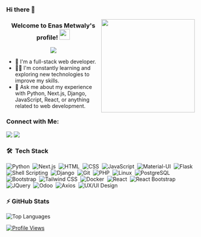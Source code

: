 ### Hi there 👋

<!--
**enasMetwaly/enasMetwaly** is a ✨ _special_ ✨ repository because its `README.md` (this file) appears on your GitHub profile.
-->

<img width="250" align="right" src="https://c.tenor.com/_DOBjnGspYAAAAAM/code-coding.gif">

<h3 align="center">
  Welcome to Enas Metwaly's profile!
  <img src="https://media.giphy.com/media/hvRJCLFzcasrR4ia7z/giphy.gif" width="28">
</h3>

<!-- Typing SVG by DenverCoder1 - https://github.com/DenverCoder1/readme-typing-svg -->
<p align="center">
  <a href="https://github.com/DenverCoder1/readme-typing-svg"><img src="https://readme-typing-svg.herokuapp.com/?lines=Full-stack%20web%20developer;Always%20learning%20new%20things&font=Fira%20Code&center=true&width=440&height=45&color=f75c7e&vCenter=true&size=22"></a>
</p> 


- 🏢 I'm a full-stack web developer.
- 👨‍💻 I'm constantly learning and exploring new technologies to improve my skills.
- 💬 Ask me about my experience with Python, Next.js, Django, JavaScript, React, or anything related to web development.

### Connect with Me:

<a href="https://www.linkedin.com/in/enas-metwaly/" target="_blank"><img src="https://img.shields.io/badge/-Enas%20Metwaly-0077B5?style=for-the-badge&logo=Linkedin&logoColor=white"/></a>
<a href="https://t.me/EnasMetwaly01" target="_blank"><img src="https://img.shields.io/badge/-Enas%20Metwaly-0077B5?style=for-the-badge&logo=Telegram&logoColor=white"/></a>

### 🛠 &nbsp;Tech Stack
![Python](https://img.shields.io/badge/-Python-05122A?style=flat&logo=python)&nbsp;
![Next.js](https://img.shields.io/badge/-Next.js-05122A?style=flat&logo=next.js)&nbsp;
![HTML](https://img.shields.io/badge/-HTML-05122A?style=flat&logo=HTML5)&nbsp;
![CSS](https://img.shields.io/badge/-CSS-05122A?style=flat&logo=CSS3)&nbsp;
![JavaScript](https://img.shields.io/badge/-JavaScript-05122A?style=flat&logo=javascript)&nbsp;
![Material-UI](https://img.shields.io/badge/-Material--UI-05122A?style=flat&logo=material-ui)&nbsp;
![Flask](https://img.shields.io/badge/-Flask-05122A?style=flat&logo=flask)&nbsp;
![Shell Scripting](https://img.shields.io/badge/-Shell%20Scripting-05122A?style=flat&logo=gnu-bash)&nbsp;
![Django](https://img.shields.io/badge/-Django-05122A?style=flat&logo=django)&nbsp;
![Git](https://img.shields.io/badge/-Git-05122A?style=flat&logo=git)&nbsp;
![PHP](https://img.shields.io/badge/-PHP-05122A?style=flat&logo=php)&nbsp;
![Linux](https://img.shields.io/badge/-Linux-05122A?style=flat&logo=linux)&nbsp;
![PostgreSQL](https://img.shields.io/badge/-PostgreSQL-05122A?style=flat&logo=postgresql)&nbsp;
![Bootstrap](https://img.shields.io/badge/-Bootstrap-05122A?style=flat&logo=bootstrap)&nbsp;
![Tailwind CSS](https://img.shields.io/badge/-Tailwind%20CSS-05122A?style=flat&logo=tailwindcss)&nbsp;
![Docker](https://img.shields.io/badge/-Docker-05122A?style=flat&logo=docker)&nbsp;
![React](https://img.shields.io/badge/-React-05122A?style=flat&logo=react)&nbsp;
![React Bootstrap](https://img.shields.io/badge/-React%20Bootstrap-05122A?style=flat&logo=react-bootstrap)&nbsp;
![JQuery](https://img.shields.io/badge/-JQuery-05122A?style=flat&logo=jquery)&nbsp;
![Odoo](https://img.shields.io/badge/-Odoo-05122A?style=flat&logo=odoo)&nbsp;
![Axios](https://img.shields.io/badge/-Axios-05122A?style=flat&logo=axios)&nbsp;
![UX/UI Design](https://img.shields.io/badge/-UX%2FUI%20Design-05122A?style=flat&logo=figma)&nbsp;

### ⚡ GitHub Stats

![Top Languages](https://github-readme-stats.vercel.app/api/top-langs?username=enasMetwaly&show_icons=true&layout=compact&theme=radical)

<a href="https://komarev.com/ghpvc/?username=enasMetwaly&style=for-the-badge">
    <img src="https://komarev.com/ghpvc/?username=enasMetwaly&style=for-the-badge" alt="Profile Views">
</a>
